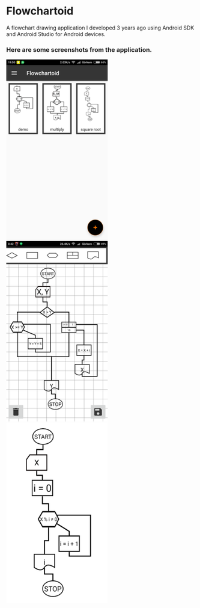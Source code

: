 # Flowchartoid
A flowchart drawing application I developed 3 years ago using Android SDK and Android Studio for Android devices.

### Here are some screenshots from the application.

<img src="https://github.com/GorkemSahin/Flowchartoid/blob/master/images/main_activity.png" width="270" height="480">
<img src="https://github.com/GorkemSahin/Flowchartoid/blob/master/images/complex_algorithm.png" width="270" height="480">
<img src="https://github.com/GorkemSahin/Flowchartoid/blob/master/images/output.png" width="270" height="480">
